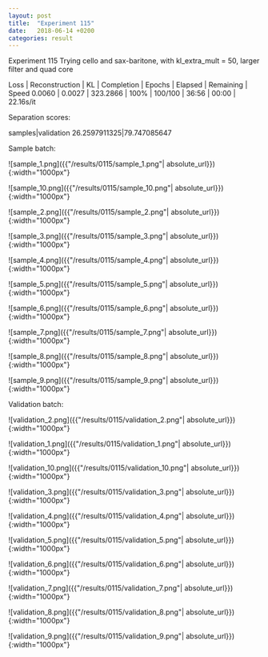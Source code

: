 ```yaml
---
layout: post
title:  "Experiment 115"
date:   2018-06-14 +0200
categories: result
---
```

Experiment 115
Trying cello and sax-baritone, with kl_extra_mult = 50, larger filter and quad core

Loss | Reconstruction | KL | Completion | Epochs | Elapsed | Remaining | Speed
0.0060 | 0.0027 | 323.2866 | 100% | 100/100 | 36:56 | 00:00 | 22.16s/it

Separation scores:

samples|validation
26.2597911325|79.747085647

Sample batch:

![sample_1.png]({{"/results/0115/sample_1.png"| absolute_url}}){:width="1000px"}

![sample_10.png]({{"/results/0115/sample_10.png"| absolute_url}}){:width="1000px"}

![sample_2.png]({{"/results/0115/sample_2.png"| absolute_url}}){:width="1000px"}

![sample_3.png]({{"/results/0115/sample_3.png"| absolute_url}}){:width="1000px"}

![sample_4.png]({{"/results/0115/sample_4.png"| absolute_url}}){:width="1000px"}

![sample_5.png]({{"/results/0115/sample_5.png"| absolute_url}}){:width="1000px"}

![sample_6.png]({{"/results/0115/sample_6.png"| absolute_url}}){:width="1000px"}

![sample_7.png]({{"/results/0115/sample_7.png"| absolute_url}}){:width="1000px"}

![sample_8.png]({{"/results/0115/sample_8.png"| absolute_url}}){:width="1000px"}

![sample_9.png]({{"/results/0115/sample_9.png"| absolute_url}}){:width="1000px"}

Validation batch:

![validation_2.png]({{"/results/0115/validation_2.png"| absolute_url}}){:width="1000px"}

![validation_1.png]({{"/results/0115/validation_1.png"| absolute_url}}){:width="1000px"}

![validation_10.png]({{"/results/0115/validation_10.png"| absolute_url}}){:width="1000px"}

![validation_3.png]({{"/results/0115/validation_3.png"| absolute_url}}){:width="1000px"}

![validation_4.png]({{"/results/0115/validation_4.png"| absolute_url}}){:width="1000px"}

![validation_5.png]({{"/results/0115/validation_5.png"| absolute_url}}){:width="1000px"}

![validation_6.png]({{"/results/0115/validation_6.png"| absolute_url}}){:width="1000px"}

![validation_7.png]({{"/results/0115/validation_7.png"| absolute_url}}){:width="1000px"}

![validation_8.png]({{"/results/0115/validation_8.png"| absolute_url}}){:width="1000px"}

![validation_9.png]({{"/results/0115/validation_9.png"| absolute_url}}){:width="1000px"}
